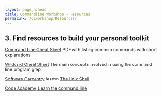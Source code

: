 ```yaml
---
layout: page_nohead
title: Commandline Workshop - Resources
permalink: /CLworkshop/Resources/
---
```


## __3. Find resources to build your personal toolkit__

[Command Line Cheat Sheet](https://www.git-tower.com/blog/command-line-cheat-sheet/) PDF with listing common commands with short explanations

[Wildcard Cheat Sheet](https://ryanstutorials.net/linuxtutorial/cheatsheetgrep.php) The main concepts involved in using the command line program grep

[Software Carpentry](https://software-carpentry.org/) lesson [The Unix Shell](http://swcarpentry.github.io/shell-novice/)

[Code Academy, Learn the command line](https://www.codecademy.com/learn/learn-the-command-line)
